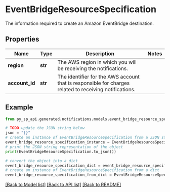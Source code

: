 # EventBridgeResourceSpecification

The information required to create an Amazon EventBridge destination.

## Properties

Name | Type | Description | Notes
------------ | ------------- | ------------- | -------------
**region** | **str** | The AWS region in which you will be receiving the notifications. | 
**account_id** | **str** | The identifier for the AWS account that is responsible for charges related to receiving notifications. | 

## Example

```python
from py_sp_api.generated.notifications.models.event_bridge_resource_specification import EventBridgeResourceSpecification

# TODO update the JSON string below
json = "{}"
# create an instance of EventBridgeResourceSpecification from a JSON string
event_bridge_resource_specification_instance = EventBridgeResourceSpecification.from_json(json)
# print the JSON string representation of the object
print(EventBridgeResourceSpecification.to_json())

# convert the object into a dict
event_bridge_resource_specification_dict = event_bridge_resource_specification_instance.to_dict()
# create an instance of EventBridgeResourceSpecification from a dict
event_bridge_resource_specification_from_dict = EventBridgeResourceSpecification.from_dict(event_bridge_resource_specification_dict)
```
[[Back to Model list]](../README.md#documentation-for-models) [[Back to API list]](../README.md#documentation-for-api-endpoints) [[Back to README]](../README.md)



